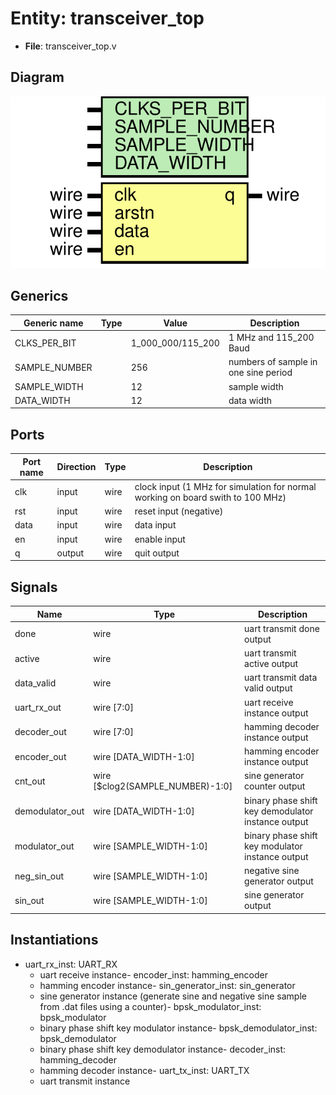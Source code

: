 
# Entity: transceiver_top 
- **File**: transceiver_top.v

## Diagram
![Diagram](transceiver_top.svg "Diagram")
## Generics

| Generic name  | Type | Value             | Description                          |
| ------------- | ---- | ----------------- | ------------------------------------ |
| CLKS_PER_BIT  |      | 1_000_000/115_200 | 1 MHz and 115_200 Baud               |
| SAMPLE_NUMBER |      | 256               | numbers of sample in one sine period |
| SAMPLE_WIDTH  |      | 12                | sample width                         |
| DATA_WIDTH    |      | 12                | data width                           |

## Ports

| Port name | Direction | Type | Description                                                                      |
| --------- | --------- | ---- | -------------------------------------------------------------------------------- |
| clk       | input     | wire | clock  input (1 MHz for simulation for normal working on board swith to 100 MHz) |
| rst       | input     | wire | reset  input (negative)                                                          |
| data      | input     | wire | data   input                                                                     |
| en        | input     | wire | enable input                                                                     |
| q         | output    | wire | quit   output                                                                    |

## Signals

| Name            | Type                             | Description                                        |
| --------------- | -------------------------------- | -------------------------------------------------- |
| done            | wire                             | uart transmit done output                          |
| active          | wire                             | uart transmit active output                        |
| data_valid      | wire                             | uart transmit data valid output                    |
| uart_rx_out     | wire [7:0]                       | uart receive instance output                       |
| decoder_out     | wire [7:0]                       | hamming decoder instance output                    |
| encoder_out     | wire [DATA_WIDTH-1:0]            | hamming encoder instance output                    |
| cnt_out         | wire [$clog2(SAMPLE_NUMBER)-1:0] | sine generator counter output                      |
| demodulator_out | wire [DATA_WIDTH-1:0]            | binary phase shift key demodulator instance output |
| modulator_out   | wire [SAMPLE_WIDTH-1:0]          | binary phase shift key modulator instance output   |
| neg_sin_out     | wire [SAMPLE_WIDTH-1:0]          | negative sine generator output                     |
| sin_out         | wire [SAMPLE_WIDTH-1:0]          | sine generator output                              |

## Instantiations

- uart_rx_inst: UART_RX
  - uart receive instance- encoder_inst: hamming_encoder
  - hamming encoder instance- sin_generator_inst: sin_generator
  - sine generator instance (generate sine and negative sine sample from .dat files using a counter)- bpsk_modulator_inst: bpsk_modulator
  - binary phase shift key modulator instance- bpsk_demodulator_inst: bpsk_demodulator
  - binary phase shift key demodulator instance- decoder_inst: hamming_decoder
  - hamming decoder instance- uart_tx_inst: UART_TX
  - uart transmit instance